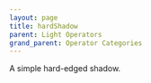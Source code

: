 ```yaml
---
layout: page
title: hardShadow
parent: Light Operators
grand_parent: Operator Categories
---
```


A simple hard-edged shadow.
